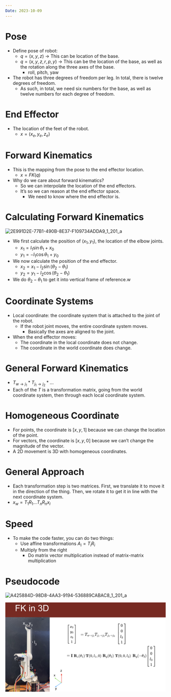 ```yaml
---
Date: 2023-10-09
---
```

# Pose

- Define pose of robot:
    - $q = (x, y, z)$﻿ → This can be location of the base.
    - $q = (x, y, z, r, p, y)$﻿ → This can be the location of the base, as well as the rotation along the three axes of the base.
        - roll, pitch, yaw
- The robot has three degrees of freedom per leg. In total, there is twelve degrees of freedom.
    - As such, in total, we need six numbers for the base, as well as twelve numbers for each degree of freedom.

# End Effector

- The location of the feet of the robot.
    - $x = (x_e, y_e, z_e)$﻿

# Forward Kinematics

- This is the mapping from the pose to the end effector location.
    - $x = FK(q)$﻿
- Why do we care about forward kinematics?
    - So we can interpolate the location of the end effectors.
    - It’s so we can reason at the end effector space.
        - We need to know where the end effector is.

# Calculating Forward Kinematics

![2E991D2E-77B1-490B-8E37-F109734ADDA9_1_201_a](2E991D2E-77B1-490B-8E37-F109734ADDA9_1_201_a.png)

- We first calculate the position of $(x_1, y_1)$﻿, the location of the elbow joints.
    - $x_1 = l_1 \sin\theta_1 + x_0$﻿
    - $y_1 = -l_1 \cos \theta_1 + y_0$﻿
- We now calculate the position of the end effector.
    - $x_2 = x_1 - l_2 \sin(\theta_2 - \theta_1)$﻿
    - $y_2 = y_1 - l_2 \cos(\theta_2 - \theta_1)$﻿
- We do $\theta_2 - \theta_1$﻿ to get it into vertical frame of reference.w

# Coordinate Systems

- Local coordinate: the coordinate system that is attached to the joint of the robot.
    - If the robot joint moves, the entire coordinate system moves.
        - Basically the axes are aligned to the joint.
- When the end effector moves:
    - The coordinate in the local coordinate does not change.
    - The coordinate in the world coordinate does change.

# General Forward Kinematics

- $T_{w \to j_1} * T_{j_1 \to j_2}* \dots$﻿
- Each of the $T$﻿ is a transformation matrix, going from the world coordinate system, then through each local coordinate system.

# Homogeneous Coordinate

- For points, the coordinate is $[x, y, 1]$﻿ because we can change the location of the point.
- For vectors, the coordinate is $[x, y, 0]$﻿ because we can’t change the magnitude of the vector.
- A 2D movement is 3D with homogeneous coordinates.

# General Approach

- Each transformation step is two matrices. First, we translate it to move it in the direction of the thing. Then, we rotate it to get it in line with the next coordinate system.
- $x_w = T_1R_1\dots T_nR_nx_l$﻿

# Speed

- To make the code faster, you can do two things:
    - Use affine transformations $A_i = T_iR_i$﻿
    - Multiply from the right
        - Do matrix vector multiplication instead of matrix-matrix multiplication

# Pseudocode

![A425884D-98D8-4AA3-9194-536889CABAC8_1_201_a](A425884D-98D8-4AA3-9194-536889CABAC8_1_201_a.png)

![Untitled 119.png](attachments/Untitled%20119.png)
